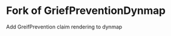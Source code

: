 Fork of GriefPreventionDynmap
=============================

Add GreifPrevention claim rendering to dynmap
